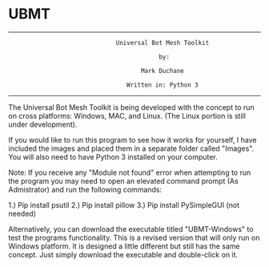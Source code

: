 # UBMT
*************************************************************************************************
                                  Universal Bot Mesh Toolkit

                                              by:

                                         Mark Duchane

                                     Written in: Python 3
   
*************************************************************************************************

The Universal Bot Mesh Toolkit is being developed with the concept to run on cross platforms: Windows,
MAC, and Linux. (The Linux portion is still under development).

If you would like to run this program to see how it works for yourself, I have included the images and
placed them in a separate folder called "Images". You will also need to have Python 3 installed on your
computer.

Note: If you receive any "Module not found" error when attempting to run the program you may need to open 
an elevated command prompt (As Admistrator) and run the following commands:

1.) Pip install psutil
2.) Pip install pillow
3.) Pip install PySimpleGUI  (not needed)


Alternatively, you can download the executable titled "UBMT-Windows" to test the programs functionality.
This is a revised version that will only run on Windows platform. It is designed a little different but
still has the same concept. Just simply download the executable and double-click on it.
